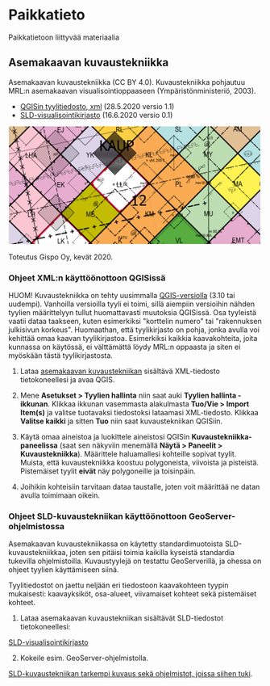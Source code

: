 # Paikkatieto
Paikkatietoon liittyvää materiaalia

## Asemakaavan kuvaustekniikka

Asemakaavan kuvaustekniikka (CC BY 4.0). Kuvaustekniikka pohjautuu MRL:n asemakaavan visualisointioppaaseen (Ympäristönministeriö, 2003).

- [QGISin tyylitiedosto, xml](asemakaavan_kuvaustekniikka/asemakaavan_kuvaustekniikka.xml) (28.5.2020 versio 1.1)
- [SLD-visualisointikirjasto](asemakaavan_kuvaustekniikka/SLD) (16.6.2020 versio 0.1)

<img src="asemakaavan_kuvaustekniikka/testiaineisto_asemakaavan_tyylit.png" width="500"/>

Toteutus Gispo Oy, kevät 2020. 

### Ohjeet XML:n käyttöönottoon QGISissä

HUOM! Kuvaustekniikka on tehty uusimmalla [QGIS-versiolla](https://qgis.org/en/site/forusers/download.html) (3.10 tai uudempi). 
Vanhoilla versioilla tyyli ei toimi, sillä aiempiin versioihin nähden tyylien määrittelyyn tullut huomattavasti muutoksia QGISissä. 
Osa tyyleistä vaatii dataa taakseen, kuten esimerkiksi "korttelin numero" tai "rakennuksen julkisivun korkeus". Huomaathan, että tyylikirjasto on pohja, jonka avulla voi kehittää omaa kaavan tyylikirjastoa. 
Esimerkiksi kaikkia kaavakohteita, joita kunnassa on käytössä, ei välttämättä löydy  MRL:n oppaasta ja siten ei myöskään tästä tyylikirjastosta.

1. Lataa [asemakaavan kuvaustekniikan](asemakaavan_kuvaustekniikka/asemakaavan_kuvaustekniikka.xml) sisältävä XML-tiedosto tietokoneellesi ja avaa QGIS. 

2. Mene **Asetukset > Tyylien hallinta** niin saat auki **Tyylien hallinta -ikkunan**. Klikkaa ikkunan vasemmasta alakulmasta **Tuo/Vie > Import Item(s)** ja valitse tuotavaksi tiedostoksi lataamasi XML-tiedosto. 
Klikkaa **Valitse kaikki** ja sitten **Tuo** niin saat kuvaustekniikan QGISiin.

3. Käytä omaa aineistoa ja luokittele aineistosi QGISin **Kuvaustekniikka-paneelissa** (saat sen näkyviin menemällä **Näytä > Paneelit > Kuvaustekniikka**). 
Määrittele haluamallesi kohteille sopivat tyylit. Muista, että kuvaustekniikka koostuu polygoneista, viivoista ja pisteistä. Pistemäiset tyylit **eivät** näy polygoneille ja toisinpäin.

4. Joihikin kohteisiin tarvitaan dataa taustalle, joten voit määrittää ne datan avulla toimimaan oikein. 

### Ohjeet SLD-kuvaustekniikan käyttöönottoon GeoServer-ohjelmistossa

Asemakaavan kuvaustekniikassa on käytetty standardimuotoista SLD-kuvaustekniikkaa, joten sen pitäisi toimia kaikilla kyseistä standardia tukevilla ohjelmistoilla. 
Kuvaustyylejä on testattu GeoServerillä, ja ohessa on ohjeet tyylien käyttämiseen siinä. 

Tyylitiedostot on jaettu neljään eri tiedostoon kaavakohteen tyypin mukaisesti: kaavayksiköt, osa-alueet, viivamaiset kohteet sekä pistemäiset kohteet. 


1. Lataa asemakaavan kuvaustekniikan sisältävät SLD-tiedostot tietokoneellesi:

[SLD-visualisointikirjasto](asemakaavan_kuvaustekniikka/SLD)

2. Kokeile esim. GeoServer-ohjelmistolla. 

[SLD-kuvaustekniikan tarkempi kuvaus sekä ohjelmistot, joissa siihen tuki](https://en.wikipedia.org/wiki/Styled_Layer_Descriptor). 





